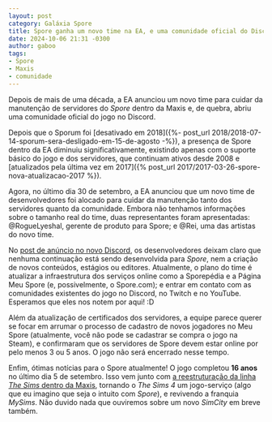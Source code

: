 ```yaml
---
layout: post
category: Galáxia Spore
title: Spore ganha um novo time na EA, e uma comunidade oficial do Discord
date: 2024-10-06 21:31 -0300
author: gaboo
tags:
- Spore
- Maxis
- comunidade
---
```

Depois de mais de uma década, a EA anunciou um novo time para cuidar da manutenção de servidores do _Spore_ dentro da Maxis e, de quebra, abriu uma comunidade oficial do jogo no Discord.

Depois que o Sporum foi [desativado em 2018]({%- post_url 2018/2018-07-14-sporum-sera-desligado-em-15-de-agosto -%}), a presença de Spore dentro da EA diminuiu significativamente, existindo apenas com o suporte básico do jogo e dos servidores, que continuam ativos desde 2008 e [atualizados pela última vez em 2017]({% post_url 2017/2017-03-26-spore-nova-atualizacao-2017 %}).

Agora, no último dia 30 de setembro, a EA anunciou que um novo time de desenvolvedores foi alocado para cuidar da manutenção tanto dos servidores quanto da comunidade. Embora não tenhamos informações sobre o tamanho real do time, duas representantes foram apresentadas: @RogueLyeshal, gerente de produto para Spore; e @Rei, uma das artistas do novo time.

No [post de anúncio no novo Discord](https://discord.com/channels/1283849808548859985/1284224470042673163/1290400869841502250), os desenvolvedores deixam claro que nenhuma continuação está sendo desenvolvida para _Spore_, nem a criação de novos conteúdos, estágios ou editores. Atualmente, o plano do time é atualizar a infraestrutura dos serviços online como a Sporepédia e a Página Meu Spore (e, possivelmente, o Spore.com); e entrar em contato com as comunidades existentes do jogo no Discord, no Twitch e no YouTube. Esperamos que eles nos notem por aqui! :D

Além da atualização de certificados dos servidores, a equipe parece querer se focar em arrumar o processo de cadastro de novos jogadores no Meu Spore (atualmente, você não pode se cadastrar se compra o jogo na Steam), e confirmaram que os servidores de Spore devem estar online por pelo menos 3 ou 5 anos. O jogo não será encerrado nesse tempo.

Enfim, ótimas notícias para o Spore atualmente! O jogo completou **16 anos** no último dia 5 de setembro. Isso vem junto com [a reestruturação da linha _The Sims_ dentro da Maxis](https://www.ea.com/pt-br/games/the-sims/news/the-future-of-the-sims), tornando o _The Sims 4_ um jogo-serviço (algo que eu imagino que seja o intuito com _Spore_), e revivendo a franquia _MySims_. Não duvido nada que ouviremos sobre um novo _SimCity_ em breve também.
